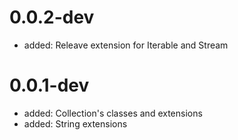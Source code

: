 # 0.0.2-dev
  
- added: Releave extension for Iterable and Stream

# 0.0.1-dev
  
- added: Collection's classes and extensions
- added: String extensions
